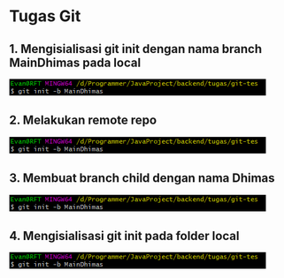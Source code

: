 # Tugas Git

## 1. Mengisialisasi git init dengan nama branch MainDhimas pada local

![My Image](public/pict1.png)

## 2. Melakukan remote repo

![My Image](public/pict1.png)

## 3. Membuat branch child dengan nama Dhimas

![My Image](public/pict1.png)

## 4. Mengisialisasi git init pada folder local

![My Image](public/pict1.png)
